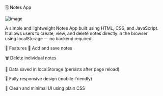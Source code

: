🗒️ Notes App

![image](https://github.com/user-attachments/assets/8ed1a699-55d1-4510-b654-da720c59cae0)

A simple and lightweight Notes App built using HTML, CSS, and JavaScript. It allows users to create, view, and delete notes directly in the browser using localStorage — no backend required.

🚀 Features
📝 Add and save notes

🗑️ Delete individual notes

💾 Data saved in localStorage (persists after page reload)

📱 Fully responsive design (mobile-friendly)

🎨 Clean and minimal UI using plain CSS


